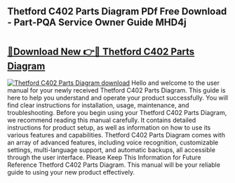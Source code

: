 ## Thetford C402 Parts Diagram PDf Free Download - Part-PQA Service Owner Guide MHD4j

# <h2><a href="http://dfoky4.blite.top/?on=Thetford+C402+Parts+Diagram">🔗Download New 👉🔴 Thetford C402 Parts Diagram</a></h2>

[![Thetford C402 Parts Diagram download](https://i.imgur.com/lujVjoI.png)](http://dfoky4.blite.top/?on=Thetford+C402+Parts+Diagram)
Hello and welcome to the user manual for your newly received Thetford C402 Parts Diagram. This guide is here to help you understand and operate your product successfully. You will find clear instructions for installation, usage, maintenance, and troubleshooting. Before you begin using your Thetford C402 Parts Diagram, we recommend reading this manual carefully. It contains detailed instructions for product setup, as well as information on how to use its various features and capabilities. Thetford C402 Parts Diagram comes with an array of advanced features, including voice recognition, customizable settings, multi-language support, and automatic backups, all accessible through the user interface. Please Keep This Information for Future Reference Thetford C402 Parts Diagram. This manual will be your reliable guide to using your new product effectively.
